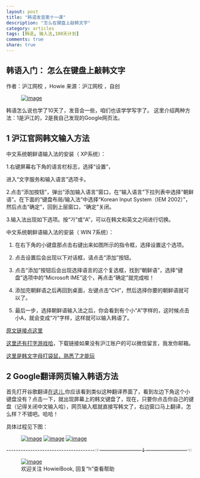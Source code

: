 ```yaml
---
layout: post
title: "韩语发音第十一课"
description: "怎么在键盘上敲韩文字"
category: articles
tags: [韩语, 输入法,100天计划]
comments: true
share: true
---
```


韩语入门： 怎么在键盘上敲韩文字
---
 作者：沪江网校 ，Howie 来源：沪江网校 ，自创


<figure >
    <a href="../../images/krInput.png"><img src="../../images/krInput.png" alt="image"></a>
     <figcaption>  </figcaption>
</figure>

韩语怎么说也学了10天了，发音会一些，咱们也该学学写字了。
这里介绍两种方法：1是沪江的，2是我自己发现的Google网页法。

1 沪江官网韩文输入方法
---
中文系统朝鲜语输入法的安装（ XP系统）：

1.右键屏幕右下角的语言栏标志，选择“设置”，



进入“文字服务和输入语言”选项卡。

2.点击“添加按钮”，弹出“添加输入语言”窗口，在“输入语言”下拉列表中选择“朝鲜语”。在下面的“键盘布局/输入法”中选择“Korean Input System（IEM 2002）”，然后点击“确定”，回到上层窗口，“确定”关闭。



3.输入法出现如下选项。按“가”或“A”，可以在韩文和英文之间进行切换。
      

中文系统朝鲜语输入法的安装（ WIN 7系统）：

1. 在右下角的小键盘那点击右键出来如图所示的指令框，选择设置这个选项。



2. 点击设置后会出现以下对话框，请点击“添加”按钮。



3. 点击“添加”按钮后会出现选择语言的这个复选框，找到“朝鲜语”，选择“键盘”选项中的“Microsoft IME”这个，再点击“确定”就完成啦！



4. 添加完朝鲜语之后再回到桌面，左键点击“CH”，然后选择你要的朝鲜语就可以了。



5. 最后一步，选择朝鲜语输入法之后，你会看到有个小“A”字样的，这时候点击小A，就会变成“가”字样，这样就可以输入韩语了。

[原文链接点这里](http://kr.hujiang.com/new/p10189/)

[这里还有打字游戏哈](http://kr.hujiang.com/new/p121563/)，下载链接如果没有沪江账户的可以微信留言，我发你邮箱。

[这里是韩文字母打袋鼠，熟悉了才能玩](http://kr.hujiang.com/new/p122349/)

2 Google翻译网页输入韩语方法
---
首先打开谷歌翻译[在这儿](https://translate.google.com/#ko/zh-CN/),你应该看到类似这种翻译界面了，看到左边下角这个小键盘没有？点击一下，就出现屏幕上的韩文键盘了，现在，只要你点击你自己的键盘（记得关闭中文输入哈），网页输入框就直接写韩文了，右边窗口马上翻译，怎么样？不错吧。哈哈！

具体过程见下图：

<figure class="third">
    <a href="../../images/k11-1.png"><img src="../../images/k11-1.png" alt="image"></a>
    <a href="../../images/k11-2.png"><img src="../../images/k11-2.png" alt="image"></a>
    <a href="../../images/k11-3.png"><img src="../../images/k11-3.png" alt="image"></a>
    <figcaption> </figcaption>
</figure>


-------------------------------------☞————————↓————————☜
<figure >
    <a href="../../images/HowieiBook2D.jpg"><img src="../../images/HowieiBook2D.jpg" alt="image"></a>
    <figcaption> 欢迎关注 HowieiBook, 回复“h”查看帮助</figcaption>
</figure>

